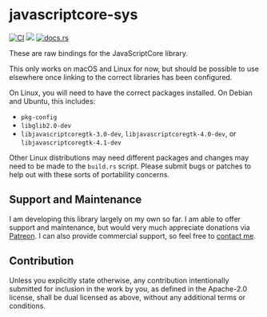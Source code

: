 # javascriptcore-sys

[![CI](https://github.com/endoli/javascriptcore.rs/actions/workflows/ci.yml/badge.svg)](https://github.com/endoli/javascriptcore.rs/actions/workflows/ci.yml)
[![](https://img.shields.io/crates/v/javascriptcore-sys.svg)](https://crates.io/crates/javascriptcore-sys)
[![docs.rs](https://img.shields.io/docsrs/javascriptcore-sys)](https://docs.rs/javascriptcore-sys)

These are raw bindings for the JavaScriptCore library.

This only works on macOS and Linux for now, but should be
possible to use elsewhere once linking to the correct
libraries has been configured.

On Linux, you will need to have the correct packages installed.
On Debian and Ubuntu, this includes:

* `pkg-config`
* `libglib2.0-dev`
* `libjavascriptcoregtk-3.0-dev`, `libjavascriptcoregtk-4.0-dev`,
  or `libjavascriptcoregtk-4.1-dev`

Other Linux distributions may need different packages and changes
may need to be made to the ``build.rs`` script. Please submit bugs
or patches to help out with these sorts of portability concerns.

## Support and Maintenance

I am developing this library largely on my own so far. I am able
to offer support and maintenance, but would very much appreciate
donations via [Patreon](https://patreon.com/endoli). I can also
provide commercial support, so feel free to
[contact me](mailto:bruce.mitchener@gmail.com).

## Contribution

Unless you explicitly state otherwise, any contribution
intentionally submitted for inclusion in the work by you,
as defined in the Apache-2.0 license, shall be dual licensed
as above, without any additional terms or conditions.
